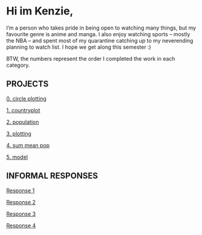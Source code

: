 

# Hi im Kenzie, 
I’m a person who takes pride in being open to watching many things, but my favourite genre is anime and manga. I also enjoy watching sports – mostly the NBA – and spent most of my quarantine catching up to my neverending planning to watch list. I hope we get along this semester :)

BTW, the numbers represent the order I completed the work in each category. 


## PROJECTS

[0. circle plotting](https://etkenzie.github.io/data100repository/challenge1.html)

[1. countryplot](https://etkenzie.github.io/data100repository/zambia.html)

[2. population](https://etkenzie.github.io/data100repository/population.html)

[3. plotting](https://etkenzie.github.io/data100repository/project4.html)

[4. sum mean pop](https://etkenzie.github.io/data100repository/sum_mean_pop.html)

[5. model](https://etkenzie.github.io/data100repository/model.html)

## INFORMAL RESPONSES

[Response 1](https://etkenzie.github.io/data100repository/response1.html)


[Response 2](https://etkenzie.github.io/data100repository/response2.html)


[Response 3](https://etkenzie.github.io/data100repository/response3.html)


[Response 4](https://etkenzie.github.io/data100repository/response4.html)
